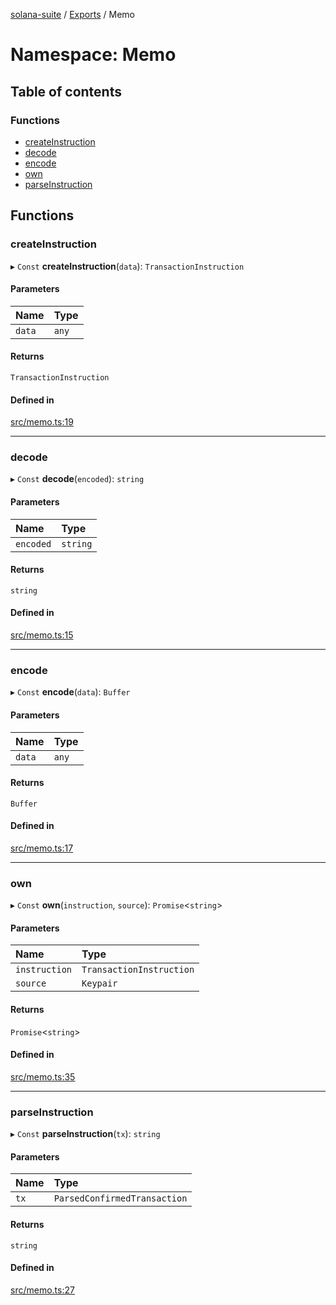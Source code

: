 [solana-suite](../README.md) / [Exports](../modules.md) / Memo

# Namespace: Memo

## Table of contents

### Functions

- [createInstruction](Memo.md#createinstruction)
- [decode](Memo.md#decode)
- [encode](Memo.md#encode)
- [own](Memo.md#own)
- [parseInstruction](Memo.md#parseinstruction)

## Functions

### createInstruction

▸ `Const` **createInstruction**(`data`): `TransactionInstruction`

#### Parameters

| Name | Type |
| :------ | :------ |
| `data` | `any` |

#### Returns

`TransactionInstruction`

#### Defined in

[src/memo.ts:19](https://github.com/fukaoi/solana-suite/blob/de2b092/src/memo.ts#L19)

___

### decode

▸ `Const` **decode**(`encoded`): `string`

#### Parameters

| Name | Type |
| :------ | :------ |
| `encoded` | `string` |

#### Returns

`string`

#### Defined in

[src/memo.ts:15](https://github.com/fukaoi/solana-suite/blob/de2b092/src/memo.ts#L15)

___

### encode

▸ `Const` **encode**(`data`): `Buffer`

#### Parameters

| Name | Type |
| :------ | :------ |
| `data` | `any` |

#### Returns

`Buffer`

#### Defined in

[src/memo.ts:17](https://github.com/fukaoi/solana-suite/blob/de2b092/src/memo.ts#L17)

___

### own

▸ `Const` **own**(`instruction`, `source`): `Promise`<`string`\>

#### Parameters

| Name | Type |
| :------ | :------ |
| `instruction` | `TransactionInstruction` |
| `source` | `Keypair` |

#### Returns

`Promise`<`string`\>

#### Defined in

[src/memo.ts:35](https://github.com/fukaoi/solana-suite/blob/de2b092/src/memo.ts#L35)

___

### parseInstruction

▸ `Const` **parseInstruction**(`tx`): `string`

#### Parameters

| Name | Type |
| :------ | :------ |
| `tx` | `ParsedConfirmedTransaction` |

#### Returns

`string`

#### Defined in

[src/memo.ts:27](https://github.com/fukaoi/solana-suite/blob/de2b092/src/memo.ts#L27)
